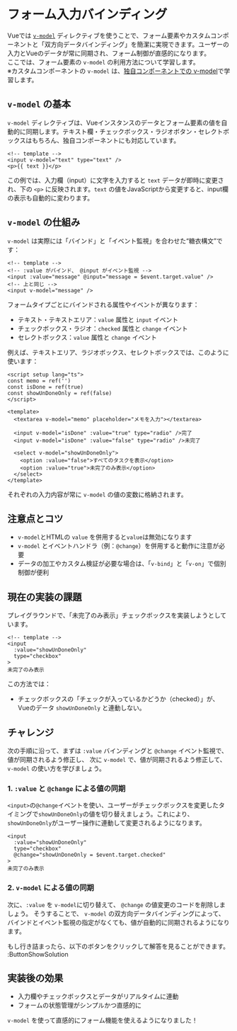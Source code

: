 # フォーム入力バインディング

Vueでは [`v-model`](https://ja.vuejs.org/api/built-in-directives.html#v-model) ディレクティブを使うことで、フォーム要素やカスタムコンポーネントと「双方向データバインディング」を簡潔に実現できます。ユーザーの入力とVueのデータが常に同期され、フォーム制御が直感的になります。  
ここでは、フォーム要素の `v-model` の利用方法について学習します。  
※カスタムコンポーネントの `v-model` は、[独自コンポーネントでの v-model](componentization-3)で学習します。

## `v-model` の基本

`v-model` ディレクティブは、Vueインスタンスのデータとフォーム要素の値を自動的に同期します。テキスト欄・チェックボックス・ラジオボタン・セレクトボックスはもちろん、独自コンポーネントにも対応しています。

```vue
<!-- template -->
<input v-model="text" type="text" />
<p>{{ text }}</p>
```

この例では、入力欄（input）に文字を入力すると `text` データが即時に変更され、下の `<p>` に反映されます。`text` の値をJavaScriptから変更すると、input欄の表示も自動的に変わります。

## `v-model` の仕組み

`v-model` は実際には「バインド」と「イベント監視」を合わせた“糖衣構文”です：

```vue
<!-- template -->
<!-- :value がバインド、 @input がイベント監視 -->
<input :value="message" @input="message = $event.target.value" />
<!-- 上と同じ -->
<input v-model="message" />
```

フォームタイプごとにバインドされる属性やイベントが異なります：

- テキスト・テキストエリア：`value` 属性と `input` イベント
- チェックボックス・ラジオ：`checked` 属性と `change` イベント
- セレクトボックス：`value` 属性と `change` イベント

例えば、テキストエリア、ラジオボックス、セレクトボックスでは、このように使います：

```vue
<script setup lang="ts">
const memo = ref('')
const isDone = ref(true)
const showUnDoneOnly = ref(false)
</script>

<template>
  <textarea v-model="memo" placeholder="メモを入力"></textarea>

  <input v-model="isDone" :value="true" type="radio" />完了
  <input v-model="isDone" :value="false" type="radio" />未完了

  <select v-model="showUnDoneOnly">
    <option :value="false">すべてのタスクを表示</option>
    <option :value="true">未完了のみ表示</option>
  </select>
</template>
```

それぞれの入力内容が常に `v-model` の値の変数に格納されます。

## 注意点とコツ

- `v-model`とHTMLの `value` を併用すると`value`は無効になります
- `v-model` とイベントハンドラ（例：`@change`）を併用すると動作に注意が必要
- データの加工やカスタム検証が必要な場合は、「`v-bind`」と「`v-on`」で個別制御が便利

## 現在の実装の課題

プレイグラウンドで、「未完了のみ表示」チェックボックスを実装しようとしています。

```vue
<!-- template -->
<input
  :value="showUnDoneOnly"
  type="checkbox"
>
未完了のみ表示
```

この方法では：

- チェックボックスの「チェックが入っているかどうか（checked）」が、Vueのデータ `showUnDoneOnly` と連動しない。

## チャレンジ

次の手順に沿って、まずは `:value` バインディングと `@change` イベント監視で、値が同期されるよう修正し、
次に `v-model` で、値が同期されるよう修正して、 `v-model` の使い方を学びましょう。

### 1. `:value` と `@change` による値の同期

`<input>`の`@change`イベントを使い、ユーザーがチェックボックスを変更したタイミングで`showUnDoneOnly`の値を切り替えましょう。これにより、`showUnDoneOnly`がユーザー操作に連動して変更されるようになります。

```vue
<input
  :value="showUnDoneOnly"
  type="checkbox"
  @change="showUnDoneOnly = $event.target.checked"
>
未完了のみ表示
```

### 2. `v-model` による値の同期

次に、`:value` を `v-model`に切り替えて、 `@change` の値変更のコードを削除しましょう。
そうすることで、 `v-model` の双方向データバインディングによって、バインドとイベント監視の指定がなくても、値が自動的に同期されるようになります。

もし行き詰まったら、以下のボタンをクリックして解答を見ることができます。
:ButtonShowSolution

## 実装後の効果

- 入力欄やチェックボックスとデータがリアルタイムに連動
- フォームの状態管理がシンプルかつ直感的に

`v-model` を使って直感的にフォーム機能を使えるようになりました！
